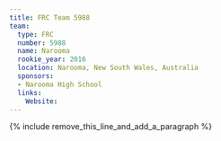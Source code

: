```yaml
---
title: FRC Team 5988
team:
  type: FRC
  number: 5988
  name: Narooma
  rookie_year: 2016
  location: Narooma, New South Wales, Australia
  sponsors:
  - Narooma High School
  links:
    Website:
---
```


{% include remove_this_line_and_add_a_paragraph %}